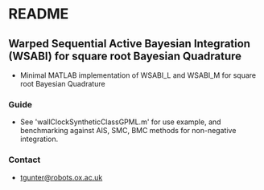# README #

## Warped Sequential Active Bayesian Integration (WSABI) for square root Bayesian Quadrature ##

* Minimal MATLAB implementation of WSABI_L and WSABI_M for square root Bayesian Quadrature 

### Guide ###

* See 'wallClockSyntheticClassGPML.m' for use example, and benchmarking against AIS, SMC, BMC methods for non-negative integration.

### Contact ###
* tgunter@robots.ox.ac.uk